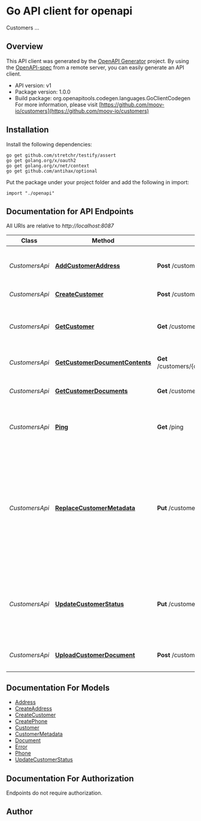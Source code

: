 # Go API client for openapi

Customers ...

## Overview
This API client was generated by the [OpenAPI Generator](https://openapi-generator.tech) project.  By using the [OpenAPI-spec](https://www.openapis.org/) from a remote server, you can easily generate an API client.

- API version: v1
- Package version: 1.0.0
- Build package: org.openapitools.codegen.languages.GoClientCodegen
For more information, please visit [https://github.com/moov-io/customers](https://github.com/moov-io/customers)

## Installation

Install the following dependencies:

```shell
go get github.com/stretchr/testify/assert
go get golang.org/x/oauth2
go get golang.org/x/net/context
go get github.com/antihax/optional
```

Put the package under your project folder and add the following in import:

```golang
import "./openapi"
```

## Documentation for API Endpoints

All URIs are relative to *http://localhost:8087*

Class | Method | HTTP request | Description
------------ | ------------- | ------------- | -------------
*CustomersApi* | [**AddCustomerAddress**](docs/CustomersApi.md#addcustomeraddress) | **Post** /customers/{customerID}/address | Add an Address onto an existing Customer record
*CustomersApi* | [**CreateCustomer**](docs/CustomersApi.md#createcustomer) | **Post** /customers | Create a new customer
*CustomersApi* | [**GetCustomer**](docs/CustomersApi.md#getcustomer) | **Get** /customers/{customerID} | Retrieves a Customer object associated with the customer ID.
*CustomersApi* | [**GetCustomerDocumentContents**](docs/CustomersApi.md#getcustomerdocumentcontents) | **Get** /customers/{customerID}/documents/{documentID} | Retrieve the referenced document
*CustomersApi* | [**GetCustomerDocuments**](docs/CustomersApi.md#getcustomerdocuments) | **Get** /customers/{customerID}/documents | Get documents for a customer
*CustomersApi* | [**Ping**](docs/CustomersApi.md#ping) | **Get** /ping | Ping the Customers service to check if running
*CustomersApi* | [**ReplaceCustomerMetadata**](docs/CustomersApi.md#replacecustomermetadata) | **Put** /customers/{customerID}/metadata | Replace the metadata object for a customer. Metadata is a map of unique keys associated to values to act as foreign key relationships or arbitrary data associated to a Customer.
*CustomersApi* | [**UpdateCustomerStatus**](docs/CustomersApi.md#updatecustomerstatus) | **Put** /customers/{customerID}/status | Update the status for a customer, which can only be updated by authenticated users with permissions.
*CustomersApi* | [**UploadCustomerDocument**](docs/CustomersApi.md#uploadcustomerdocument) | **Post** /customers/{customerID}/documents | Upload a document for the given customer.


## Documentation For Models

 - [Address](docs/Address.md)
 - [CreateAddress](docs/CreateAddress.md)
 - [CreateCustomer](docs/CreateCustomer.md)
 - [CreatePhone](docs/CreatePhone.md)
 - [Customer](docs/Customer.md)
 - [CustomerMetadata](docs/CustomerMetadata.md)
 - [Document](docs/Document.md)
 - [Error](docs/Error.md)
 - [Phone](docs/Phone.md)
 - [UpdateCustomerStatus](docs/UpdateCustomerStatus.md)


## Documentation For Authorization

 Endpoints do not require authorization.


## Author



